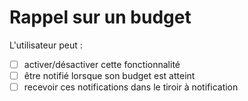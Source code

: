 # Rappel sur un budget

L'utilisateur peut : 
- [ ] activer/désactiver cette fonctionnalité
- [ ] être notifié lorsque son budget est atteint
- [ ] recevoir ces notifications dans le tiroir à notification
